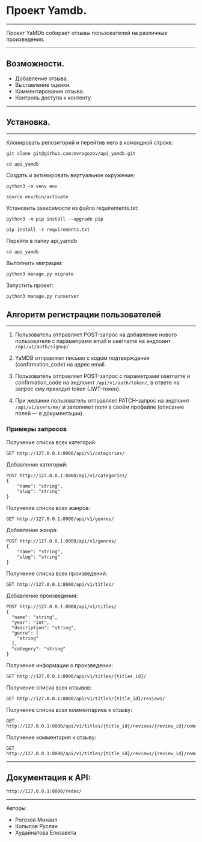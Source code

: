 # Проект Yamdb.
***
Проект YaMDb собирает отзывы пользователей на различные произведения.
***

## Возможности.

* Добавление отзыва.
* Выставление оценки.
* Комментирование отзыва.
* Контроль доступа к контенту.
***

## Установка.
***
Клонировать репозиторий и перейтив него в командной строке.

```
git clone git@github.com:mvrogozov/api_yamdb.git
```
```
cd api_yamdb
```

Cоздать и активировать виртуальное окружение:

```
python3 -m venv env
```

```
source env/bin/activate
```

Установить зависимости из файла requirements.txt:

```
python3 -m pip install --upgrade pip
```

```
pip install -r requirements.txt
```

Перейти в папку api_yamdb

```
cd api_yamdb
```

Выполнить миграции:

```
python3 manage.py migrate
```

Запустить проект:

```
python3 manage.py runserver
```

## Алгоритм регистрации пользователей
***
1. Пользователь отправляет POST-запрос на добавление нового пользователя с параметрами email и username на эндпоинт ```/api/v1/auth/signup/```

2. YaMDB отправляет письмо с кодом подтверждения (confirmation_code) на адрес email.
3. Пользователь отправляет POST-запрос с параметрами username и confirmation_code на эндпоинт  ```/api/v1/auth/token/```, в ответе на запрос ему приходит token (JWT-токен).
4. При желании пользователь отправляет PATCH-запрос на эндпоинт ```/api/v1/users/me/``` и заполняет поля в своём профайле (описание полей — в документации).

### Примеры запросов

Получение списка всех категорий:
```
GET http://127.0.0.1:8000/api/v1/categories/
```
Добавление категорий:
```
POST http://127.0.0.1:8000/api/v1/categories/
{
	"name": "string",
	"slug": "string"
}
```
Получение списка всех жанров:
```
GET http://127.0.0.1:8000/api/v1/genres/
```
Добавление жанра:
```
POST http://127.0.0.1:8000/api/v1/genres/
{
	"name": "string",
	"slug": "string"
}
```
Получение списка всех произведений:
```
GET http://127.0.0.1:8000/api/v1/titles/
```
Добавление произведения:
```
POST http://127.0.0.1:8000/api/v1/titles/
{
  "name": "string",
  "year": "int",
  "description": "string",
  "genre": [
    "string"
  ],
  "category": "string"
}
```
Получение информации о произведении:
```
GET http://127.0.0.1:8000/api/v1/titles/{titles_id}/
```
Получение списка всех отзывов:
```
GET http://127.0.0.1:8000/api/v1/titles/{title_id}/reviews/
```
Получение списка всех комментариев к отзыву:
```
GET http://127.0.0.1:8000/api/v1/titles/{title_id}/reviews/{review_id}/comments/
```
Получение комментария к отзыву:
```
GET http://127.0.0.1:8000/api/v1/titles/{title_id}/reviews/{review_id}/comments/{comment_id}/
```
***
## Документация к API:
```
http://127.0.0.1:8000/redoc/
```
***
Авторы:
* Рогозов Михаил
* Копылов Руслан
* Худайнатова Елизавета